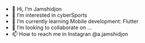 - 👋 Hi, I’m Jamshidjon
- 👀 I’m interested in cyberSports
- 🌱 I’m currently learning Mobile development: Flutter
- 💞️ I’m looking to collaborate on ...
- 📫 How to reach me in Instagran @a.jamshidjon

<!---
I'm a ✨ special ✨ repository because its `README.md` (this file) appears on your GitHub profile.
You can click the Preview link to take a look at your changes.
--->
